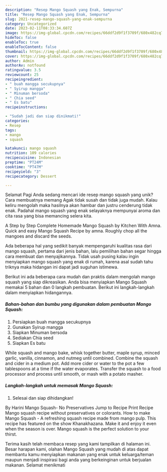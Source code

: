 ```yaml
---
description: "Resep Mango Squash yang Enak, Sempurna"
title: "Resep Mango Squash yang Enak, Sempurna"
slug: 2021-resep-mango-squash-yang-enak-sempurna
category: Uncategorized
date: 2023-02-11T08:33:34.607Z
image: https://img-global.cpcdn.com/recipes/66ddf2d9f1f3709f/680x482cq70/mango-squash-foto-resep-utama.jpg
hideToc: false
enableToc: true
enableTocContent: false
thumbnail: https://img-global.cpcdn.com/recipes/66ddf2d9f1f3709f/680x482cq70/mango-squash-foto-resep-utama.jpg
cover: https://img-global.cpcdn.com/recipes/66ddf2d9f1f3709f/680x482cq70/mango-squash-foto-resep-utama.jpg
author: Admin
authorAv: notfound
ratingvalue: 3.5
reviewcount: 25
recipeingredient:
- " buah mangga secukupnya"
- " Syirup mangga"
- " Minuman bersoda"
- " Chia seed"
- " Es batu"
recipeinstructions:

- "Sudah jadi dan siap dinikmati!"
categories:
- Resep
tags:
- mango
- squash

katakunci: mango squash 
nutrition: 109 calories
recipecuisine: Indonesian
preptime: "PT24M"
cooktime: "PT47M"
recipeyield: "3"
recipecategory: Dessert

---
```



Selamat Pagi Anda sedang mencari ide resep mango squash yang unik? Cara membuatnya memang Agak tidak susah dan tidak juga mudah. Kalau keliru mengolah maka hasilnya akan hambar dan justru cenderung tidak enak. Padahal mango squash yang enak selayaknya mempunyai aroma dan cita rasa yang bisa memancing selera kita.


A Step by Step Complete Homemade Mango Squash by Kitchen With Amna. Quick and easy Mango Squash Recipe by amna. Roughly chop all the mangoes and discard the seeds.

Ada beberapa hal yang sedikit banyak mempengaruhi kualitas rasa dari mango squash, pertama dari jenis bahan, lalu pemilihan bahan segar hingga cara membuat dan menyajikannya. Tidak usah pusing kalau ingin menyiapkan mango squash yang enak di rumah, karena asal sudah tahu triknya maka hidangan ini dapat jadi suguhan istimewa.


Berikut ini ada beberapa cara mudah dan praktis dalam mengolah mango squash yang siap dikreasikan. Anda bisa menyiapkan Mango Squash memakai 5 bahan dan 0 langkah pembuatan. Berikut ini langkah-langkah dalam menyiapkan hidangannya.

<!--inarticleads1-->

##### Bahan-bahan dan bumbu yang digunakan dalam pembuatan Mango Squash:

1. Persiapkan  buah mangga secukupnya
1. Gunakan  Syirup mangga
1. Siapkan  Minuman bersoda
1. Sediakan  Chia seed
1. Siapkan  Es batu


While squash and mango bake, whisk together butter, maple syrup, minced garlic, vanilla, cinnamon, and nutmeg until combined. Combine the squash and cider in a medium pot. Add more cider or water to the pot a few tablespoons at a time if the water evaporates. Transfer the squash to a food processor and process until smooth, or mash with a potato masher. 

<!--inarticleads2-->

##### Langkah-langkah untuk memasak Mango Squash:


1. Selesai dan siap dihidangkan!

By Harini Mango Squash- No Preservatives Jump to Recipe Print Recipe Mango squash recipe without preservatives or colorants. How to make Mango Squash - A refreshing squash recipe made from mango pulp. This recipe has featured on the show Khanakhazana. Make it and enjoy it even when the season is over. Mango squash is the perfect solution to your thirst. 

Terima kasih telah membaca resep yang kami tampilkan di halaman ini. Besar harapan kami, olahan Mango Squash yang mudah di atas dapat membantu kamu menyiapkan makanan yang enak untuk keluarga/teman maupun menjadi inspirasi bagi anda yang berkeinginan untuk berjualan makanan. Selamat menikmati
